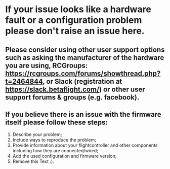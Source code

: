 # If your issue looks like a hardware fault or a configuration problem please don't raise an issue here.

## Please consider using other user support options such as asking the manufacturer of the hardware you are using, RCGroups: https://rcgroups.com/forums/showthread.php?t=2464844, or Slack (registration at https://slack.betaflight.com/) or other user support forums & groups (e.g. facebook).

## If you believe there is an issue with the firmware itself please follow these steps:
1. Describe your problem;
2. Include ways to reproduce the problem;
3. Provide information about your flightcontroller and other components including how they are connected/wired;
4. Add the used configuration and firmware version;
6. Remove this Text :).
